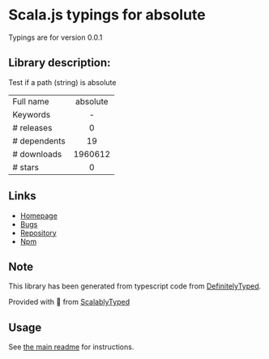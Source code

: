 
# Scala.js typings for absolute

Typings are for version 0.0.1

## Library description:
Test if a path (string) is absolute

|                    |                 |
| ------------------ | :-------------: |
| Full name          | absolute |
| Keywords           | - |
| # releases         | 0 |
| # dependents       | 19 |
| # downloads        | 1960612 |
| # stars            | 0 |

## Links
- [Homepage](https://github.com/bahamas10/node-absolute)
- [Bugs](https://github.com/bahamas10/node-absolute/issues)
- [Repository](https://github.com/bahamas10/node-absolute)
- [Npm](https://www.npmjs.com/package/absolute)
    


## Note
This library has been generated from typescript code from [DefinitelyTyped](https://definitelytyped.org).

Provided with :purple_heart: from [ScalablyTyped](https://github.com/oyvindberg/ScalablyTyped)

## Usage
See [the main readme](../../readme.md) for instructions.


